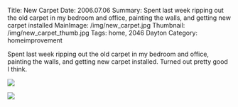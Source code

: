 Title: New Carpet
Date: 2006.07.06
Summary: Spent last week ripping out the old carpet in my bedroom and office, painting the walls, and getting new carpet installed
MainImage: /img/new_carpet.jpg
Thumbnail: /img/new_carpet_thumb.jpg
Tags: home, 2046 Dayton
Category: homeimprovement

Spent last week ripping out the old carpet in my bedroom and office, painting the walls, and getting new carpet installed. Turned out pretty good I think.

<p><img src="/img/house/carpet_bedroom.jpg" class="smallimg" /></p>

<p><img src="/img/house/carpet_office.jpg" class="smallimg" /></p>
